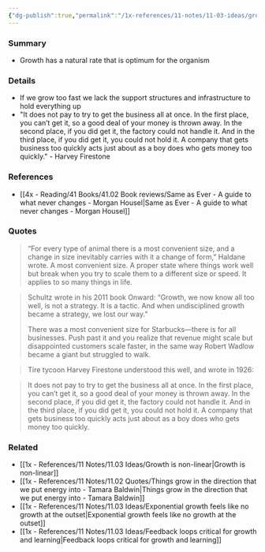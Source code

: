 ```yaml
---
{"dg-publish":true,"permalink":"/1x-references/11-notes/11-03-ideas/growth-has-a-natural-rate-that-is-optimum-for-the-organism/","title":"Growth has a natural rate that is optimum for the organism","created":"2025-07-05T08:49:20.078+03:00","updated":"2025-07-05T20:50:55.966+03:00"}
---
```



### Summary
- Growth has a natural rate that is optimum for the organism

### Details
- If we grow too fast we lack the support structures and infrastructure to hold everything up 
- "It does not pay to try to get the business all at once. In the first place, you can’t get it, so a good deal of your money is thrown away. In the second place, if you did get it, the factory could not handle it. And in the third place, if you did get it, you could not hold it. A company that gets business too quickly acts just about as a boy does who gets money too quickly." - Harvey Firestone

### References
- [[4x - Reading/41 Books/41.02 Book reviews/Same as Ever - A guide to what never changes - Morgan Housel\|Same as Ever - A guide to what never changes - Morgan Housel]]

### Quotes
> “For every type of animal there is a most convenient size, and a change in size inevitably carries with it a change of form,” Haldane wrote.
> A most convenient size.
> A proper state where things work well but break when you try to scale them to a different size or speed.
> It applies to so many things in life.

> Schultz wrote in his 2011 book Onward: “Growth, we now know all too well, is not a strategy. It is a tactic. And when undisciplined growth became a strategy, we lost our way.”
> 
> There was a most convenient size for Starbucks—there is for all businesses. Push past it and you realize that revenue might scale but disappointed customers scale faster, in the same way Robert Wadlow became a giant but struggled to walk.

> Tire tycoon Harvey Firestone understood this well, and wrote in 1926:

> It does not pay to try to get the business all at once. In the first place, you can’t get it, so a good deal of your money is thrown away. In the second place, if you did get it, the factory could not handle it. And in the third place, if you did get it, you could not hold it. A company that gets business too quickly acts just about as a boy does who gets money too quickly.

### Related
- [[1x - References/11 Notes/11.03 Ideas/Growth is non-linear\|Growth is non-linear]]
- [[1x - References/11 Notes/11.02 Quotes/Things grow in the direction that we put energy into - Tamara Baldwin\|Things grow in the direction that we put energy into - Tamara Baldwin]]
- [[1x - References/11 Notes/11.03 Ideas/Exponential growth feels like no growth at the outset\|Exponential growth feels like no growth at the outset]]
- [[1x - References/11 Notes/11.03 Ideas/Feedback loops critical for growth and learning\|Feedback loops critical for growth and learning]]